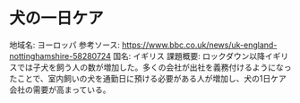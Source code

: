 # 犬の一日ケア

地域名: ヨーロッパ
参考ソース: https://www.bbc.co.uk/news/uk-england-nottinghamshire-58280724
国名: イギリス
課題概要: ロックダウン以降イギリスでは子犬を飼う人の数が増加した。多くの会社が出社を義務付けるようになったことで、室内飼いの犬を通勤日に預ける必要がある人が増加し、犬の1日ケア会社の需要が高まっている。